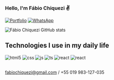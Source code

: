 ### Hello, I'm Fábio Chiquezi ✌️
[![Portfolio](https://img.shields.io/badge/website-000000?style=for-the-badge&logo=About.me&logoColor=white)](https://www.chiquezi.com/)
[![WhatsApp](https://img.shields.io/badge/WhatsApp-25D366?style=for-the-badge&logo=whatsapp&logoColor=white)](https://wa.me/+5519983127035)


![Fábio Chiquezi GitHub stats](https://github-readme-stats.vercel.app/api?username=fabiochiquezi&show_icons=true&theme=radical)

## Technologies I use in my daily life

<div style="display: inline_block">
  <img align="center" alt="html5" src="https://img.shields.io/badge/HTML5-E34F26?style=for-the-badge&logo=html5&logoColor=white" />
  <img align="center" alt="css" src="https://img.shields.io/badge/CSS3-1572B6?style=for-the-badge&logo=css3&logoColor=white" />
  <img align="center" alt="js" src="https://img.shields.io/badge/JavaScript-F7DF1E?style=for-the-badge&logo=javascript&logoColor=black" />
  <img align="center" alt="ts" src="https://img.shields.io/badge/TypeScript-007ACC?style=for-the-badge&logo=typescript&logoColor=white" />
  <img align="center" alt="react" src="https://img.shields.io/badge/React-20232A?style=for-the-badge&logo=react&logoColor=61DAFB" />
  <img align="center" alt="react" src="https://img.shields.io/badge/Figma-F24E1E?style=for-the-badge&logo=figma&logoColor=white" />
</div><br/>

fabiochiquezi@gmail.com / +55 019 983-127-035
<!-- [![Instagram](https://img.shields.io/badge/Instagram-E4405F?style=for-the-badge&logo=instagram&logoColor=white)](https://www.instagram.com/fchiquezi/) -->
